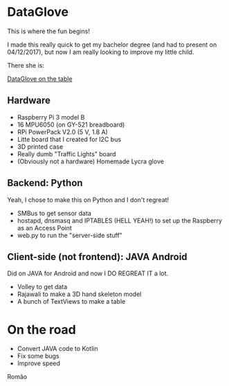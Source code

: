 # DataGlove
This is where the fun begins!

I made this really quick to get my bachelor degree (and had to present on 04/12/2017), but now I am really looking to improve my little child.

There she is: 

[DataGlove on the table](https://goo.gl/4FZcST)

## Hardware

* Raspberry Pi 3 model B
* 16 MPU6050 (on GY-521 breadboard)
* RPi PowerPack V2.0 (5 V, 1.8 A)
* Litte board that I created for I2C bus
* 3D printed case
* Really dumb "Traffic Lights" board
* (Obviously not a hardware) Homemade Lycra glove

## Backend: Python

Yeah, I chose to make this on Python and I don't regreat!

* SMBus to get sensor data
* hostapd, dnsmasq and IPTABLES (HELL YEAH!) to set up the Raspberry as an Access Point
* web.py to run the "server-side stuff" 

## Client-side (not frontend): JAVA Android

Did on JAVA for Android and now I DO REGREAT IT a lot.

* Volley to get data
* Rajawali to make a 3D hand skeleton model
* A bunch of TextViews to make a table

# On the road

* Convert JAVA code to Kotlin
* Fix some bugs
* Improve speed

Romão 
